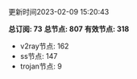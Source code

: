 更新时间2023-02-09 15:20:43

**总订阅: 73**
**总节点: 807**
**有效节点: 318**
- v2ray节点: 162
- ss节点: 147
- trojan节点: 9
